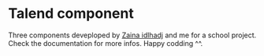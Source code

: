 # Talend component
Three components deveploped by [Zaina idlhadj](https://github.com/ZainaIdlhadj) and me for a school project.
Check the documentation for more infos.
Happy codding ^^.

